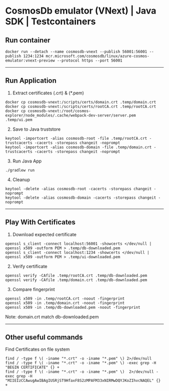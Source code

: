 # CosmosDb emulator (VNext) | Java SDK | Testcontainers

## Run container
 ```shell
docker run --detach --name cosmosdb-vnext --publish 56001:56001 --publish 1234:1234 mcr.microsoft.com/cosmosdb/linux/azure-cosmos-emulator:vnext-preview --protocol https --port 56001
 ```

---
## Run Application
1. Extract certificates (.crt) & (*.pem)
```shell
docker cp cosmosdb-vnext:/scripts/certs/domain.crt .temp/domain.crt
docker cp cosmosdb-vnext:/scripts/certs/rootCA.crt .temp/rootCA.crt
docker cp cosmosdb-vnext:/root/cosmos-explorer/node_modules/.cache/webpack-dev-server/server.pem .temp/ui.pem
```

2. Save to Java truststore
```shell
keytool -importcert -alias cosmosdb-root -file .temp/rootCA.crt -trustcacerts -cacerts -storepass changeit -noprompt
keytool -importcert -alias cosmosdb-domain -file .temp/domain.crt -trustcacerts -cacerts -storepass changeit -noprompt
```

3. Run Java App
```shell
./gradlew run
```

4. Cleanup
```shell
keytool -delete -alias cosmosdb-root -cacerts -storepass changeit -noprompt
keytool -delete -alias cosmosdb-domain -cacerts -storepass changeit -noprompt
```

---
## Play With Certificates

1. Download expected certificate
```shell
openssl s_client -connect localhost:56001 -showcerts </dev/null | openssl x509 -outform PEM > .temp/db-downloaded.pem
openssl s_client -connect localhost:1234 -showcerts </dev/null | openssl x509 -outform PEM > .temp/ui-downloaded.pem
```

2. Verify certificate 
```shell
openssl verify -CAfile .temp/rootCA.crt .temp/db-downloaded.pem
openssl verify -CAfile .temp/domain.crt .temp/db-downloaded.pem
```

3. Compare fingerprint
```shell
openssl x509 -in .temp/rootCA.crt -noout -fingerprint
openssl x509 -in .temp/domain.crt -noout -fingerprint
openssl x509 -in .temp/db-downloaded.pem -noout -fingerprint
```
Note: domain.crt match db-downloaded.pem

---
## Other useful commands
Find Certificates on file system
```shell
find / -type f \( -iname "*.crt" -o -iname "*.pem" \) 2>/dev/null
find / -type f \( -iname "*.crt" -o -iname "*.pem" \) -exec grep -H "BEGIN CERTIFICATE" {} +
find / -type f \( -iname "*.crt" -o -iname "*.pem" \)  2>/dev/null -exec grep -H "MIIEIzCCAwugAwIBAgIUSRjST9HfaxF8S2zMPAFM33xNIRMwDQYJKoZIhvcNAQEL" {} +
```